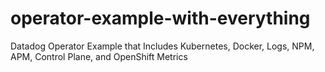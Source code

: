 # operator-example-with-everything
Datadog Operator Example that Includes Kubernetes, Docker, Logs, NPM, APM, Control Plane, and OpenShift Metrics
